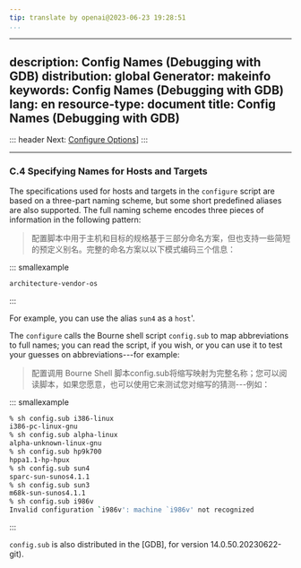 ```yaml
---
tip: translate by openai@2023-06-23 19:28:51
...
```

---
description: Config Names (Debugging with GDB)
distribution: global
Generator: makeinfo
keywords: Config Names (Debugging with GDB)
lang: en
resource-type: document
title: Config Names (Debugging with GDB)
---
::: header
Next: [Configure Options](Configure-Options.html#Configure-Options)]
:::

---

### C.4 Specifying Names for Hosts and Targets


The specifications used for hosts and targets in the `configure` script are based on a three-part naming scheme, but some short predefined aliases are also supported. The full naming scheme encodes three pieces of information in the following pattern:

> 配置脚本中用于主机和目标的规格基于三部分命名方案，但也支持一些简短的预定义别名。完整的命名方案以以下模式编码三个信息：

::: smallexample

```bash
architecture-vendor-os
```

:::

For example, you can use the alias `sun4` as a `host`'.


The `configure` calls the Bourne shell script `config.sub` to map abbreviations to full names; you can read the script, if you wish, or you can use it to test your guesses on abbreviations---for example:

> 配置调用 Bourne Shell 脚本config.sub将缩写映射为完整名称；您可以阅读脚本，如果您愿意，也可以使用它来测试您对缩写的猜测---例如：

::: smallexample

```bash
% sh config.sub i386-linux
i386-pc-linux-gnu
% sh config.sub alpha-linux
alpha-unknown-linux-gnu
% sh config.sub hp9k700
hppa1.1-hp-hpux
% sh config.sub sun4
sparc-sun-sunos4.1.1
% sh config.sub sun3
m68k-sun-sunos4.1.1
% sh config.sub i986v
Invalid configuration `i986v': machine `i986v' not recognized
```

:::

`config.sub` is also distributed in the [GDB], for version 14.0.50.20230622-git).
